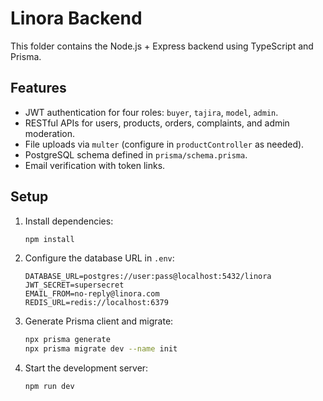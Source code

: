 # Linora Backend

This folder contains the Node.js + Express backend using TypeScript and Prisma.

## Features
- JWT authentication for four roles: `buyer`, `tajira`, `model`, `admin`.
- RESTful APIs for users, products, orders, complaints, and admin moderation.
- File uploads via `multer` (configure in `productController` as needed).
- PostgreSQL schema defined in `prisma/schema.prisma`.
- Email verification with token links.

## Setup
1. Install dependencies:
   ```bash
   npm install
   ```
2. Configure the database URL in `.env`:
   ```env
   DATABASE_URL=postgres://user:pass@localhost:5432/linora
   JWT_SECRET=supersecret
   EMAIL_FROM=no-reply@linora.com
   REDIS_URL=redis://localhost:6379
   ```
3. Generate Prisma client and migrate:
   ```bash
   npx prisma generate
   npx prisma migrate dev --name init
   ```
4. Start the development server:
   ```bash
   npm run dev
   ```
